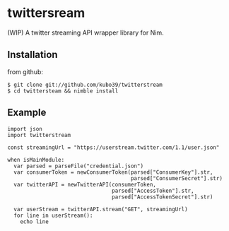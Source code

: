 # twittersream

(WIP) A twitter streaming API wrapper library for Nim.

## Installation

from github:

```
$ git clone git://github.com/kubo39/twitterstream
$ cd twittersteam && nimble install
```

## Example

```nimrod
import json
import twitterstream

const streamingUrl = "https://userstream.twitter.com/1.1/user.json"

when isMainModule:
  var parsed = parseFile("credential.json")
  var consumerToken = newConsumerToken(parsed["ConsumerKey"].str,
                                       parsed["ConsumerSecret"].str)
  var twitterAPI = newTwitterAPI(consumerToken,
                                 parsed["AccessToken"].str,
                                 parsed["AccessTokenSecret"].str)

  var userStream = twitterAPI.stream("GET", streamingUrl)
  for line in userStream():
    echo line
```
